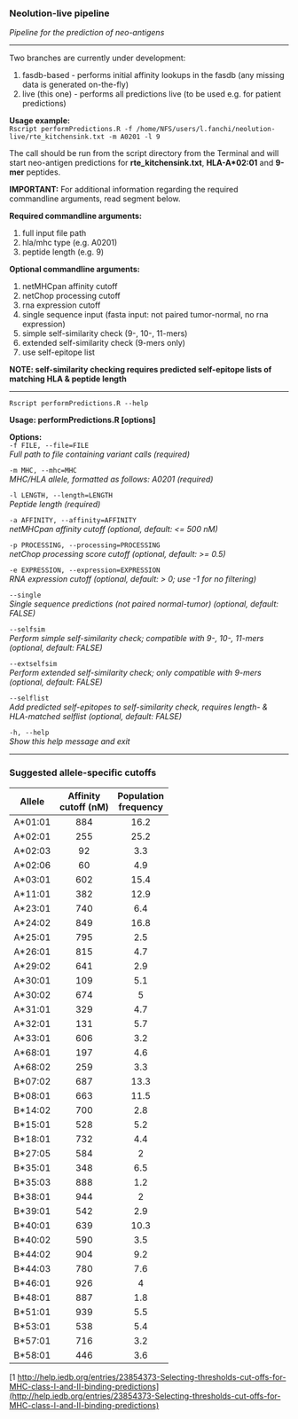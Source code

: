 ### **Neolution-live pipeline**  
*Pipeline for the prediction of neo-antigens*

---

Two branches are currently under development: 

1. fasdb-based - performs initial affinity lookups in the fasdb (any missing data is generated on-the-fly)  
2. live (this one) - performs all predictions live (to be used e.g. for patient predictions)  

**Usage example:**  
`Rscript performPredictions.R -f /home/NFS/users/l.fanchi/neolution-live/rte_kitchensink.txt -m A0201 -l 9`

The call should be run from the script directory from the Terminal and will start neo-antigen predictions for **rte_kitchensink.txt**, __HLA-A*02:01__ and **9-mer** peptides.

**IMPORTANT:** For additional information regarding the required commandline arguments, read segment below.

**Required commandline arguments:**  

1. full input file path
2. hla/mhc type (e.g. A0201)
3. peptide length (e.g. 9) 

**Optional commandline arguments:**  

1. netMHCpan affinity cutoff
2. netChop processing cutoff
3. rna expression cutoff
4. single sequence input (fasta input: not paired tumor-normal, no rna expression)
5. simple self-similarity check (9-, 10-, 11-mers)
6. extended self-similarity check (9-mers only)
7. use self-epitope list

**NOTE: self-similarity checking requires predicted self-epitope lists of matching HLA & peptide length**

---

`Rscript performPredictions.R --help`  

**Usage: performPredictions.R [options]**

**Options:**  
`-f FILE, --file=FILE`  
*Full path to file containing variant calls (required)*

`-m MHC, --mhc=MHC`  
*MHC/HLA allele, formatted as follows: A0201 (required)*

`-l LENGTH, --length=LENGTH`  
*Peptide length (required)*

`-a AFFINITY, --affinity=AFFINITY`  
*netMHCpan affinity cutoff (optional, default: \<\= 500 nM)*

`-p PROCESSING, --processing=PROCESSING`  
*netChop processing score cutoff (optional, default: \>\= 0.5)*

`-e EXPRESSION, --expression=EXPRESSION`  
*RNA expression cutoff (optional, default: > 0; use -1 for no filtering)*

`--single`  
*Single sequence predictions (not paired normal-tumor) (optional, default: FALSE)*

`--selfsim`  
*Perform simple self-similarity check; compatible with 9-, 10-, 11-mers (optional, default: FALSE)*

`--extselfsim`  
*Perform extended self-similarity check; only compatible with 9-mers (optional, default: FALSE)*

`--selflist`  
*Add predicted self-epitopes to self-similarity check, requires length- & HLA-matched selflist (optional, default: FALSE)*

`-h, --help`  
*Show this help message and exit*

---

### Suggested allele-specific cutoffs

|Allele|Affinity <br>cutoff (nM)|Population <br>frequency|
|:------:|:----:|:---:|
|A\*01:01|884|16.2|
|A\*02:01|255|25.2|
|A\*02:03|92|3.3|
|A\*02:06|60|4.9|
|A\*03:01|602|15.4|
|A\*11:01|382|12.9|
|A\*23:01|740|6.4|
|A\*24:02|849|16.8|
|A\*25:01|795|2.5|
|A\*26:01|815|4.7|
|A\*29:02|641|2.9|
|A\*30:01|109|5.1|
|A\*30:02|674|5|
|A\*31:01|329|4.7|
|A\*32:01|131|5.7|
|A\*33:01|606|3.2|
|A\*68:01|197|4.6|
|A\*68:02|259|3.3|
|B\*07:02|687|13.3|
|B\*08:01|663|11.5|
|B\*14:02|700|2.8|
|B\*15:01|528|5.2|
|B\*18:01|732|4.4|
|B\*27:05|584|2|
|B\*35:01|348|6.5|
|B\*35:03|888|1.2|
|B\*38:01|944|2|
|B\*39:01|542|2.9|
|B\*40:01|639|10.3|
|B\*40:02|590|3.5|
|B\*44:02|904|9.2|
|B\*44:03|780|7.6|
|B\*46:01|926|4|
|B\*48:01|887|1.8|
|B\*51:01|939|5.5|
|B\*53:01|538|5.4|
|B\*57:01|716|3.2|
|B\*58:01|446|3.6|


[1 http://help.iedb.org/entries/23854373-Selecting-thresholds-cut-offs-for-MHC-class-I-and-II-binding-predictions](http://help.iedb.org/entries/23854373-Selecting-thresholds-cut-offs-for-MHC-class-I-and-II-binding-predictions)